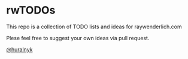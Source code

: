 # rwTODOs

This repo is a collection of TODO lists and ideas for raywenderlich.com

Plese feel free to suggest your own ideas via pull request.

[@huralnyk](https://twitter.com/huralnyk)
